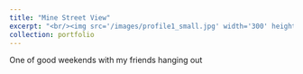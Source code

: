 ```yaml
---
title: "Mine Street View"
excerpt: "<br/><img src='/images/profile1_small.jpg' width='300' height='450'>"
collection: portfolio
---
```


One of good weekends with my friends hanging out
